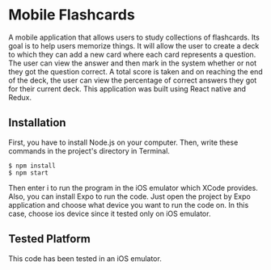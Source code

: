 # Mobile Flashcards
A mobile application that allows users to study collections of flashcards.
Its goal is to help users memorize things. It will allow the user to create a deck to which they can add a new card where each card represents a question. The user can view the answer and then mark in the system whether or not they got the question correct. A total score is taken and on reaching the end of the deck, the user can view the percentage of correct answers they got for their current deck.
This application was built using React native and Redux.

## Installation
First, you have to install Node.js on your computer. Then, write these commands in the project's directory in Terminal.
```
$ npm install
$ npm start
```
Then enter i to run the program in the iOS emulator which XCode provides.
Also, you can install Expo to run the code. Just open the project by Expo application and choose what device you want to run the code on. In this case, choose ios device since it tested only on iOS emulator.

## Tested Platform
This code has been tested in an iOS emulator.

